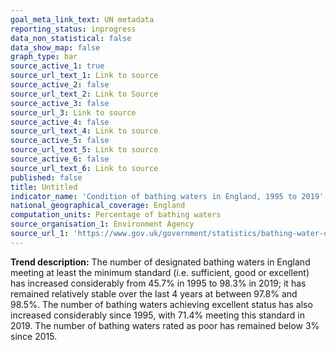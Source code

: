 ```yaml
---
goal_meta_link_text: UN metadata
reporting_status: inprogress
data_non_statistical: false
data_show_map: false
graph_type: bar
source_active_1: true
source_url_text_1: Link to source
source_active_2: false
source_url_text_2: Link to Source
source_active_3: false
source_url_3: Link to source
source_active_4: false
source_url_text_4: Link to source
source_active_5: false
source_url_text_5: Link to source
source_active_6: false
source_url_text_6: Link to source
published: false
title: Untitled
indicator_name: 'Condition of bathing waters in England, 1995 to 2019'
national_geographical_coverage: England
computation_units: Percentage of bathing waters
source_organisation_1: Environment Agency
source_url_1: 'https://www.gov.uk/government/statistics/bathing-water-quality-statistics'
---
```

**Trend description:** The number of designated bathing waters in England meeting at least
the minimum standard (i.e. sufficient, good or excellent) has increased considerably from
45.7% in 1995 to 98.3% in 2019; it has remained relatively stable over the last 4 years at
between 97.8% and 98.5%. The number of bathing waters achieving excellent status has
also increased considerably since 1995, with 71.4% meeting this standard in 2019. The
number of bathing waters rated as poor has remained below 3% since 2015.